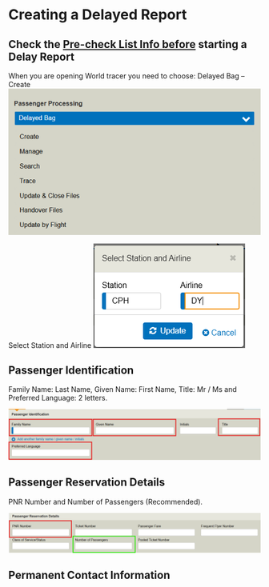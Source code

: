 # Creating a Delayed Report

## Check the [Pre-check List Info before](../pre-check-list-info.md) starting a Delay Report

When you are opening World tracer you need to choose: Delayed Bag – Create
![passenger processing](../../assets/images/step-1.png)

Select Station and Airline
![Select Station and Airline](../../assets/images/step-2.png)

## Passenger Identification

Family Name: Last Name, Given Name: First Name, Title: Mr / Ms and Preferred Language:  2 letters.

![Passenger Identification](../../assets/images/step-3.png)

## Passenger Reservation Details

PNR Number and Number of Passengers (Recommended).

![Passenger Reservation Details](../../assets/images/step-4.png)

## Permanent Contact Information
